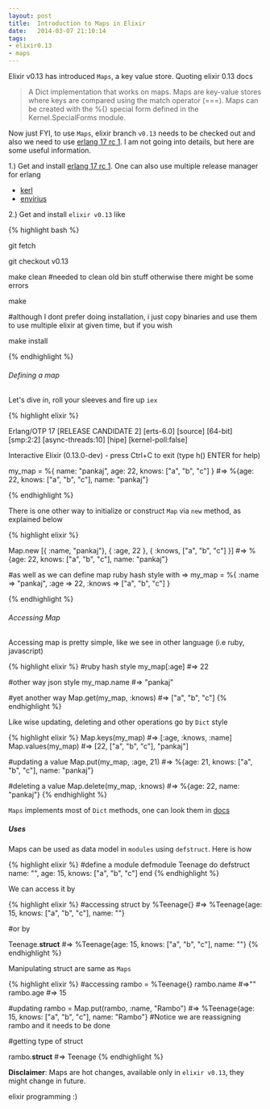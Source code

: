 ```yaml
---
layout: post
title:  Introduction to Maps in Elixir
date:   2014-03-07 21:10:14
tags:
- elixir0.13
- maps
---
```


Elixir v0.13 has introduced `Maps`, a key value store. Quoting elixir 0.13 docs

>A Dict implementation that works on maps.
>Maps are key-value stores where keys are compared using the match operator (===). Maps can be created with the %{} special form defined in the Kernel.SpecialForms module.

Now just FYI, to use `Maps`, elixir branch `v0.13` needs to be checked out and also we need to use [erlang 17 rc 1](http://www.erlang.org/download/otp_src_17.0-rc1.tar.gz). I am not going into details, but here are some useful information. 

1.) Get and install [erlang 17 rc 1](http://www.erlang.org/download/otp_src_17.0-rc1.tar.gz). One can also use multiple release manager for erlang 

* [kerl](https://github.com/spawngrid/kerl)
* [envirius](https://github.com/ekalinin/envirius)

2.) Get and install `elixir v0.13` like

{% highlight bash %}

git fetch

git checkout v0.13

make clean #needed to clean old bin stuff otherwise there might be some errors

make

#although I dont prefer doing installation, i just copy binaries and use them to use multiple elixir at given time, but if you wish

make install

{% endhighlight %}

###### Defining a map

Let's dive in, roll your sleeves and fire up `iex`

{% highlight elixir %}

Erlang/OTP 17 [RELEASE CANDIDATE 2] [erts-6.0] [source] [64-bit] [smp:2:2] [async-threads:10] [hipe] [kernel-poll:false]

Interactive Elixir (0.13.0-dev) - press Ctrl+C to exit (type h() ENTER for help) 

my_map = %{ name: "pankaj", age: 22, knows: ["a", "b", "c"] }
#=> %{age: 22, knows: ["a", "b", "c"], name: "pankaj"}

{% endhighlight %}

There is one other way to initialize or construct `Map` via `new` method, as explained below

{% highlight elixir %}

Map.new [{ :name, "pankaj"}, { :age, 22 }, { :knows, ["a", "b", "c"] }]
#=>  %{age: 22, knows: ["a", "b", "c"], name: "pankaj"}

#as well as we can define map ruby hash style with =>
my_map = %{ :name => "pankaj", :age => 22, :knows => ["a", "b", "c"] }

{% endhighlight %}

###### Accessing Map

Accessing map is pretty simple, like we see in other language (i.e ruby, javascript)

{% highlight elixir %}
#ruby hash style
my_map[:age]
#=> 22

#other way json style
my_map.name
#=> "pankaj"

#yet another way
Map.get(my_map, :knows)
#=> ["a", "b", "c"]
{% endhighlight %}

Like wise updating, deleting and other operations go by `Dict` style

{% highlight elixir %}
Map.keys(my_map)
#=> [:age, :knows, :name]
Map.values(my_map)
#=> [22, ["a", "b", "c"], "pankaj"]

#updating a value
Map.put(my_map, :age, 21)
#=> %{age: 21, knows: ["a", "b", "c"], name: "pankaj"}

#deleting a value
Map.delete(my_map, :knows)
#=> %{age: 22, name: "pankaj"}
{% endhighlight %}

`Maps` implements most of `Dict` methods, one can look them in [docs](http://elixir-lang.org/docs/master/) 

##### Uses

Maps can be used as data model in `modules` using `defstruct`. Here is how

{% highlight elixir %}
#define a module
defmodule Teenage do
  defstruct name: "", age: 15, knows: ["a", "b", "c"]
end
{% endhighlight %}

We can access it by

{% highlight elixir %}
#accessing struct by
%Teenage{}
#=> %Teenage{age: 15, knows: ["a", "b", "c"], name: ""}

#or by

Teenage.__struct__
#=> %Teenage{age: 15, knows: ["a", "b", "c"], name: ""}
{% endhighlight %}

Manipulating struct are same as `Maps`

{% highlight elixir %}
#accessing
rambo = %Teenage{}
rambo.name
#=>""
rambo.age
#=> 15

#updating
rambo = Map.put(rambo, :name, "Rambo")
#=> %Teenage{age: 15, knows: ["a", "b", "c"], name: "Rambo"}
#Notice we are reassigning rambo and it needs to be done

#getting type of struct

rambo.__struct__
#=> Teenage
{% endhighlight %}


__Disclaimer__: Maps are hot changes, available only in `elixir v0.13`, they might change in future.

elixir programming :)